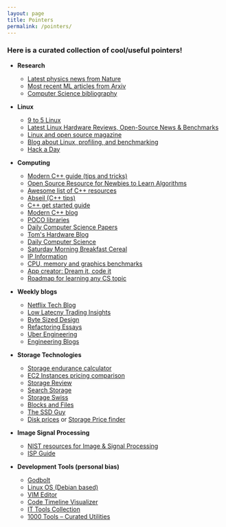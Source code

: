 ```yaml
---
layout: page
title: Pointers 
permalink: /pointers/
---
```


### Here is a curated collection of cool/useful pointers!

- **Research**
  - [Latest physics news from Nature](https://www.nature.com/subjects/physics)
  - [Most recent ML articles from Arxiv](https://arxiv.org/list/stat.ML/recent)
  - [Computer Science bibliography](https://dblp.uni-trier.de/)

- **Linux**
  - [9 to 5 Linux](https://9to5linux.com/)
  - [Latest Linux Hardware Reviews, Open-Source News & Benchmarks](https://www.phoronix.com/)
  - [Linux and open source magazine](https://opensource.com)
  - [Blog about Linux, profiling, and benchmarking](http://www.brendangregg.com)
  - [Hack a Day](https://hackaday.com)

- **Computing**
  - [Modern C++ guide (tips and tricks)](https://stuartwheaton.com/blog/2020-06-14-c++11-guide/)
  - [Open Source Resource for Newbies to Learn Algorithms](https://github.com/TheAlgorithms)
  - [Awesome list of C++ resources](https://github.com/fffaraz/awesome-cpp?tab=readme-ov-file)
  - [Abseil (C++ tips)](https://abseil.io/)
  - [C++ get started guide](https://howistart.org/posts/cpp/1//)
  - [Modern C++ blog](https://www.modernescpp.com/)
  - [POCO libraries](https://pocoproject.org/pocopro.html#osp)
  - [Daily Computer Science Papers](https://pocoproject.org/pocopro.html#osp)
  - [Tom's Hardware Blog](https://www.tomshardware.com)
  - [Daily Computer Science](https://blog.acolyer.org)
  - [Saturday Morning Breakfast Cereal](https://www.smbc-comics.com)
  - [IP Information](https://ipleak.net)
  - [CPU, memory and graphics benchmarks](https://www.cpubenchmark.net/)
  - [App creator: Dream it, code it](https://cerebrascoder.com/)
  - [Roadmap for learning any CS topic](https://roadmap.sh/)

- **Weekly blogs**
  - [Netflix Tech Blog](https://netflixtechblog.com/)
  - [Low Latecny Trading Insights](https://lucisqr.substack.com/)
  - [Byte Sized Design](https://bytesizeddesign.substack.com/)
  - [Refactoring Essays](https://refactoring.fm/)
  - [Uber Engineering](https://www.uber.com/en-IN/blog/engineering/)
  - [Engineering Blogs](https://github.com/kilimchoi/engineering-blogs/)

- **Storage Technologies**
  - [Storage endurance calculator](../projects/endurance_calc)
  - [EC2 Instances pricing comparison](../projects/ec2_instance)
  - [Storage Review](https://www.storagereview.com/)
  - [Search Storage](https://searchstorage.techtarget.com/)
  - [Storage Swiss](https://storageswiss.com/)
  - [Blocks and Files](https://blocksandfiles.com/)
  - [The SSD Guy](https://thessdguy.com/)
  - [Disk prices](https://diskprices.com/) or [Storage Price finder](https://github.com/adam-abed-abud/storage-finder)

- **Image Signal Processing**
  - [NIST resources for Image & Signal Processing](https://www.nist.gov/image-signal-processing)
  - [ISP Guide](https://github.com/mikeroyal/ISP-Guide)

- **Development Tools (personal bias)**
  - [Godbolt](https://godbolt.org/)
  - [Linux OS (Debian based)](Linux)
  - [VIM Editor](https://www.vim.org/)
  - [Code Timeline Visualizer](https://codevi.netlify.app/)
  - [IT Tools Collection](https://it-tools.tech/)
  - [1000 Tools – Curated Utilities](https://1000.tools/)
